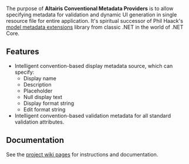 The purpose of **Altairis Conventional Metadata Providers** is to allow specifying metadata for validation and dynamic UI generation in single resource file for entire application. It's spiritual successor of Phil Haack's [model metadata extensions](https://haacked.com/archive/2011/07/14/model-metadata-and-validation-localization-using-conventions.aspx/) library from classic .NET in the world of .NET Core.

## Features

* Intelligent convention-based display metadata source, which can specify:
  * Display name
  * Description
  * Placeholder
  * Null display text
  * Display format string
  * Edit format string
* Intelligent convention-based validation metadata for all standard validation attributes.

## Documentation

See the [project wiki pages](https://github.com/ridercz/Altairis.ConventionalMetadataProviders/wiki) for instructions and documentation.